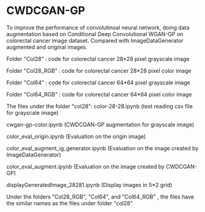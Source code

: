# CWDCGAN-GP
To improve the performance of convolutinoal neural network, doing data augmentation based on Conditional Deep Convolutional WGAN-GP on colorectal cancer image dataset. Compared with ImageDataGenerator augmented and original images.

Folder "Col28" : code for colorectal cancer 28*28 pixel grayscale image

Folder "Col28_RGB" : code for colorectal cancer 28*28 pixel color image

Folder "Col64" : code for colorectal cancer 64*64 pixel grayscale image

Folder "Col64_RGB" : code for colorectal cancer 64*64 pixel color image


The files under the folder "col28":
color-28-28.ipynb      (test reading csv file for grayscale image)

cwgan-gp-color.ipynb    (CWDCGAN-GP augmentation for grayscale image)

color_eval_origin.ipynb   (Evaluation on the origin image)

color_eval_augment_ig_generator.ipynb   (Evaluation on the image created by ImageDataGenerator)

color_eval_augment.ipynb       (Evaluation on the image created by CWDCGAN-GP)

displayGeneratedImage_28281.ipynb    (Display images in 5*2 grid)

Under the folders "Col28_RGB", "Col64", and "Col64_RGB" , the files have the similar names as the files under folder "col28".



